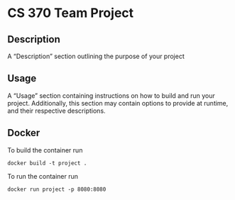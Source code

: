 # CS 370 Team Project
## Description
A “Description” section outlining the purpose of your project

## Usage
A “Usage” section containing instructions on how to build and run your project. Additionally, this section may contain options to provide at runtime, and their respective descriptions.

## Docker
To build the container run 
    
    docker build -t project .
To run the container run

    docker run project -p 8080:8080